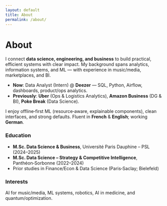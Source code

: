 ```yaml
---
layout: default
title: About
permalink: /about/
---
```

# About

I connect **data science, engineering, and business** to build practical, efficient systems with clear impact. My background spans analytics, information systems, and ML — with experience in music/media, marketplaces, and BI.

- **Now**: Data Analyst (Intern) @ **Deezer** — SQL, Python, Airflow, dashboards, product/ops analytics.  
- **Previously**: **Uber** (Ops & Logistics Analytics), **Amazon Business** (DG & BI), **Poke Break** (Data Science).

I enjoy offline‑first ML (resource‑aware, explainable components), clean interfaces, and strong defaults. Fluent in **French** & **English**; working **German**.

### Education
- **M.Sc. Data Science & Business**, Université Paris Dauphine – PSL (2024–2025)
- **M.Sc. Data Science – Strategy & Competitive Intelligence**, Panthéon‑Sorbonne (2022–2024)
- Prior studies in Finance/Econ & Data Science (Paris‑Saclay; Bielefeld)

### Interests
AI for music/media, ML systems, robotics, AI in medicine, and quantum/optimization.

